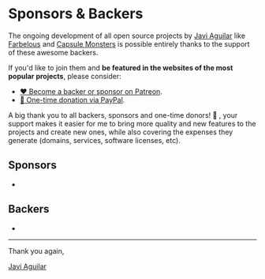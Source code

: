 # Sponsors & Backers

The ongoing development of all open source projects by [Javi Aguilar](https://github.com/itsjavi) like
 [Farbelous](https://github.com/farbelous) and [Capsule Monsters](https://github.com/capsulemonsters) is possible 
entirely thanks to the support of these awesome backers.

If you'd like to join them and **be featured in the websites of the most popular projects**, please consider:

- [❤️ Become a backer or sponsor on Patreon](https://www.patreon.com/bePatron?c=1647889).
- [🎁 One-time donation via PayPal](https://www.paypal.me/metaunicorn?locale.x=en_US).


A big thank you to all backers, sponsors and one-time donors! 🙏 , your support makes it easier for me to bring 
more quality and new features to the projects and create new ones, while also covering the expenses they generate (domains,  services, software licenses, etc).

## Sponsors

-

## Backers

-


<hr>

Thank you again,

[Javi Aguilar](https://itsjavi.com)
